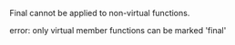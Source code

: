 Final cannot be applied to non-virtual functions.

error: only virtual member functions can be marked 'final'